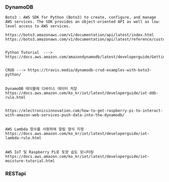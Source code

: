 ### DynamoDB

    Boto3 : AWS SDK for Python (Boto3) to create, configure, and manage AWS services. The SDK provides an object-oriented API as well as low-level access to AWS services.
    
    https://boto3.amazonaws.com/v1/documentation/api/latest/index.html
    https://boto3.amazonaws.com/v1/documentation/api/latest/reference/customizations/dynamodb.html
    

    Python Tutorial  ---> https://docs.aws.amazon.com/amazondynamodb/latest/developerguide/GettingStarted.Python.html
    
    
    CRUD ---> https://travis.media/dynamodb-crud-examples-with-boto3-python/
    
    
    DynamoDB 테이블에 디바이스 데이터 저장    
    https://docs.aws.amazon.com/ko_kr/iot/latest/developerguide/iot-ddb-rule.html


    https://electronicsinnovation.com/how-to-get-raspberry-pi-to-interact-with-amazon-web-services-push-data-into-the-dynamodb/


    AWS Lambda 함수를 사용하여 알림 형식 지정
    https://docs.aws.amazon.com/ko_kr/iot/latest/developerguide/iot-lambda-rule.html
    
    
    AWS IoT 및 Raspberry Pi로 토양 습도 모니터링
    https://docs.aws.amazon.com/ko_kr/iot/latest/developerguide/iot-moisture-tutorial.html
    

### RESTapi

